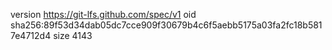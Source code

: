 version https://git-lfs.github.com/spec/v1
oid sha256:89f53d34dab05dc7cce909f30679b4c6f5aebb5175a03fa2fc18b5817e4712d4
size 4143
